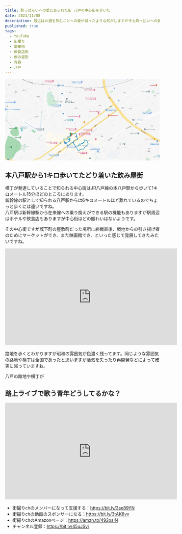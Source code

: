 ```yaml
---
title: 酔っぱらいへの愛にあふれた街 八戸の中心街を歩いた
date: 2023/11/08
description: 最近はお酒を飲むことへの愛が減ったような気がしますが今も酔っ払いへの愛にあふれた街 八戸の中心街を歩いたときの動画紹介です
published: true
tags:
  - YouTube
  - 街撮り
  - 繁華街
  - 飲食店街
  - 飲み屋街
  - 青森
  - 八戸
---
```


![酔っぱらいへの愛にあふれた街 八戸](/images/2023/11//hachinohe_map.jpg "酔っぱらいへの愛にあふれた街 八戸")

## 本八戸駅から1キロ歩いてたどり着いた飲み屋街
横丁が発達していることで知られる中心街はJR八戸線の本八戸駅から歩いて1キロメートル15分ほどのところにあります。  
新幹線の駅として知られる八戸駅からは6キロメートルほど離れているのでちょっと歩くには遠いですね。  
八戸駅は新幹線駅から在来線への乗り換えができる駅の機能もありますが駅周辺はホテルや飲食店もありますが中心街ほどの賑わいはないようです。

その中心街ですが城下町の屋敷町だった場所に終戦直後、戦地からの引き揚げ者のためにマーケットができ、また映画館でき、といった感じで発展してきたみたいですね。

<div class="youtube">
<iframe width="560" height="315" src="https://www.youtube.com/embed/PwtDa3sZZJA?si=plxugqlPhteJzi6H" title="YouTube video player" frameborder="0" allow="accelerometer; autoplay; clipboard-write; encrypted-media; gyroscope; picture-in-picture; web-share" allowfullscreen></iframe>
</div>

路地を歩くとわかりますが昭和の雰囲気が色濃く残ってます。同じような雰囲気の路地や横丁は全国であったと思いますが活気を失ったり再開発などによって確実に減っていますね。  

<!-- more -->

八戸の路地や横丁が

## 路上ライブで歌う青年どうしてるかな？

<div class="youtube">
<iframe width="560" height="315" src="https://www.youtube.com/embed/PwtDa3sZZJA?si=Ll82pO2OeZ3gY3kw&amp;start=994" title="YouTube video player" frameborder="0" allow="accelerometer; autoplay; clipboard-write; encrypted-media; gyroscope; picture-in-picture; web-share" allowfullscreen></iframe>
</div>

* 街撮りchのメンバーになって支援する：https://bit.ly/3se89YN
* 街撮りchの動画のスポンサーになる：https://bit.ly/3tAK8vv
* 街撮りchのAmazonページ：https://amzn.to/492osIN
* チャンネル登録：https://bit.ly/45uJSvi
